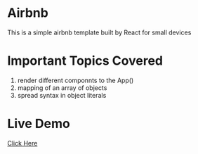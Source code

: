# Airbnb

This is a simple airbnb template built by React for small devices

# Important Topics Covered

1. render different componnts to the App()
2. mapping of an array of objects
3. spread syntax in object literals

# Live Demo
[Click Here](https://mesbah-us-saleheen.github.io/airbnb/)
